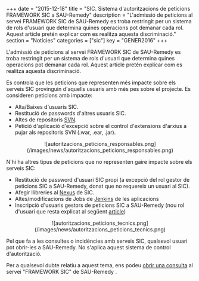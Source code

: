 +++
date        = "2015-12-18"
title       = "SIC. Sistema d'autoritzacions de peticions FRAMEWORK SIC a SAU-Remedy"
description = "L'admissió de peticions al servei FRAMEWORK SIC de SAU-Remedy es troba restringit per un sistema de rols d'usuari que determina quines operacions pot demanar cada rol. Aquest article pretén explicar com es realitza aquesta discriminació."
section     = "Notícies"
categories  = ["sic"]
key         = "GENER2016"
+++

L'admissió de peticions al servei FRAMEWORK SIC de SAU-Remedy es troba restringit per un sistema de rols d'usuari que determina quines operacions pot demanar cada rol. Aquest article pretén explicar com es realitza aquesta discriminació.

Es controla que les peticions que representen més impacte sobre els serveis SIC provinguin d'aquells usuaris amb més pes sobre el projecte. Es consideren peticions amb impacte:

* Alta/Baixes d'usuaris SIC.
* Restitució de passwords d'altres usuaris SIC.
* Altes de repositoris [SVN](http://svn.intranet.gencat.cat/).
* Petició d'aplicació d'excepció sobre el control d'extensions d'arxius a pujar als repositoris SVN (.war, .ear, .jar).

<center>![autoritzacions_peticions_responsables.png](/images/news/autoritzacions_peticions_responsables.png)</center>

N'hi ha altres tipus de peticions que no representen gaire impacte sobre els serveis SIC:

* Restitució de password d'usuari SIC propi (a excepció del rol gestor de peticions SIC a SAU-Remedy, donat que no requereix un usuari al SIC).
* Afegir llibreries al [Nexus](http://hudson.intranet.gencat.cat/nexus/) de SIC.
* Altes/modificacions de Jobs de [Jenkins](http://hudson.intranet.gencat.cat/hudson/) de les aplicacions
* Inscripció d'usuaris gestors de peticions SIC a SAU-Remedy (nou rol d'usuari que resta explicat al següent [article](http://canigo.ctti.gencat.cat/noticies/2015-12-23-SIC-Nou-rol-de-peticionari-a-SAU-Remedy/))

<center>![autoritzacions_peticions_tecnics.png](/images/news/autoritzacions_peticions_tecnics.png)</center>



Pel que fa a les consultes o incidències amb serveis SIC, qualsevol usuari pot obrir-les a SAU-Remedy. No s'aplica aquest sistema de control d'autorització.

Per a qualsevol dubte relatiu a aquest tema, ens podeu [obrir una consulta](http://canigo.ctti.gencat.cat/sic/peticions/) al servei "FRAMEWORK SIC" de SAU-Remedy .
